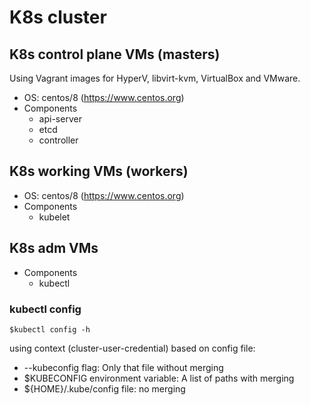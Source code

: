 # K8s cluster

## K8s control plane VMs (masters)
Using Vagrant images for HyperV, libvirt-kvm, VirtualBox and VMware.
- OS: centos/8 (https://www.centos.org)
- Components
    - api-server
    - etcd
    - controller
    
## K8s working VMs (workers)
- OS: centos/8 (https://www.centos.org)
- Components
    - kubelet
    
## K8s adm VMs
- Components
    - kubectl 

### kubectl config
```
$kubectl config -h
```
using context (cluster-user-credential) based on config file:
- --kubeconfig flag: Only that file without merging
- $KUBECONFIG environment variable: A list of paths with merging
- ${HOME}/.kube/config file: no merging

